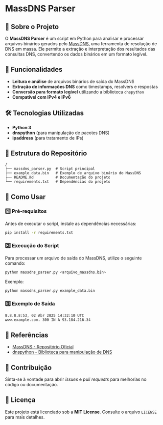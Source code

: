 # MassDNS Parser

## 📌 Sobre o Projeto
O **MassDNS Parser** é um script em Python para analisar e processar arquivos binários gerados pelo [MassDNS](https://github.com/blechschmidt/massdns), uma ferramenta de resolução de DNS em massa. Ele permite a extração e interpretação dos resultados das consultas DNS, convertendo os dados binários em um formato legível.

## 🚀 Funcionalidades
- **Leitura e análise** de arquivos binários de saída do MassDNS
- **Extração de informações DNS** como timestamps, resolvers e respostas
- **Conversão para formato legível** utilizando a biblioteca `dnspython`
- **Compatível com IPv4 e IPv6**

## 🛠️ Tecnologias Utilizadas
- **Python 3**
- **dnspython** (para manipulação de pacotes DNS)
- **ipaddress** (para tratamento de IPs)

## 📂 Estrutura do Repositório
```
/
├── massdns_parser.py  # Script principal
├── example_data.bin   # Exemplo de arquivo binário do MassDNS
├── README.md          # Documentação do projeto
└── requirements.txt   # Dependências do projeto
```

## 📌 Como Usar
### 1️⃣ Pré-requisitos
Antes de executar o script, instale as dependências necessárias:
```sh
pip install -r requirements.txt
```

### 2️⃣ Execução do Script
Para processar um arquivo de saída do MassDNS, utilize o seguinte comando:
```sh
python massdns_parser.py <arquivo_massdns.bin>
```
Exemplo:
```sh
python massdns_parser.py example_data.bin
```

### 3️⃣ Exemplo de Saída
```
8.8.8.8:53, 02 Abr 2025 14:32:10 UTC
www.example.com. 300 IN A 93.184.216.34
```

## 📖 Referências
- [MassDNS - Repositório Oficial](https://github.com/blechschmidt/massdns)
- [dnspython - Biblioteca para manipulação de DNS](https://www.dnspython.org/)

## 🤝 Contribuição
Sinta-se à vontade para abrir *issues* e *pull requests* para melhorias no código ou documentação.

## 📜 Licença
Este projeto está licenciado sob a **MIT License**. Consulte o arquivo `LICENSE` para mais detalhes.


